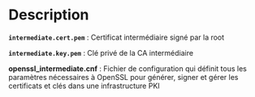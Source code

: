 # Description

**`intermediate.cert.pem`**  : Certificat intermédiaire signé par la root
<br>

**`intermediate.key.pem`**   : Clé privé de la CA intermédiaire
<br>

**openssl_intermediate.cnf** : Fichier de configuration qui définit tous les paramètres nécessaires à OpenSSL pour générer, signer et gérer les certificats et clés dans une infrastructure PKI
